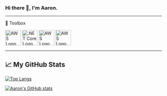 ### Hi there 👋, I'm Aaron.

---

🧰 Toolbox

<img src="https://cdn.worldvectorlogo.com/logos/aws-2.svg" alt="AWS Logo" width="50" height="50"/> <img src="https://cdn.worldvectorlogo.com/logos/dot-net-core-7.svg" alt=".NET Core Logo" width="50" height="50"/>  <img src="https://cdn.worldvectorlogo.com/logos/angular-icon.svg" alt="AWS Logo" width="50" height="50"/> <img src="https://cdn.worldvectorlogo.com/logos/typescript.svg" alt="AWS Logo" width="50" height="50"/>

---

## &#x1f4c8; My GitHub Stats

[![Top Langs](https://github-readme-stats.vercel.app/api/top-langs/?username=AaronTaylor95&hide=java,html,css&theme=radical)](https://github.com/anuraghazra/github-readme-stats)

[![Aaron's GitHub stats](https://github-readme-stats.vercel.app/api?username=AaronTaylor95&theme=radical&count_private=true)](https://github.com/anuraghazra/github-readme-stats)

<!--
https://catalins.tech/how-to-create-a-kickass-github-profile-page
-->

<!--

- 🔭 I’m currently working on ...
- 🌱 I’m currently learning ...
- 👯 I’m looking to collaborate on ...
- 🤔 I’m looking for help with ...
- 💬 Ask me about ...
- 📫 How to reach me: ...
- 😄 Pronouns: ...
- ⚡ Fun fact: ...
-->
